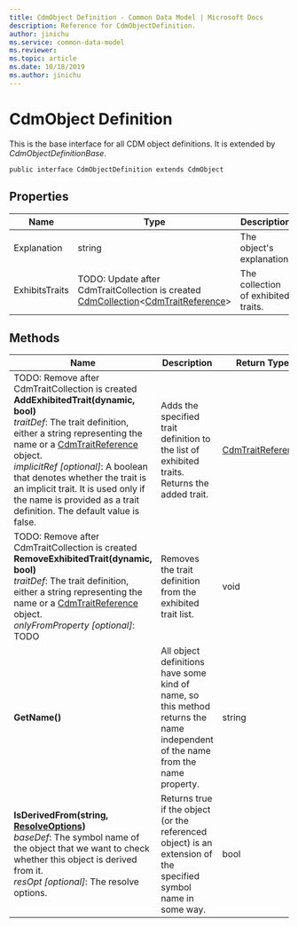 ```yaml
---
title: CdmObject Definition - Common Data Model | Microsoft Docs
description: Reference for CdmObjectDefinition.
author: jinichu
ms.service: common-data-model
ms.reviewer: 
ms.topic: article
ms.date: 10/18/2019
ms.author: jinichu
---
```


# CdmObject Definition

This is the base interface for all CDM object definitions. It is extended by *CdmObjectDefinitionBase*.

```
public interface CdmObjectDefinition extends CdmObject
```

## Properties
|Name|Type|Description|
|---|---|---|
|Explanation|string|The object's explanation.|
|ExhibitsTraits|TODO: Update after CdmTraitCollection is created<br/>[CdmCollection](collection.md)\<[CdmTraitReference](traitreference.md)>|The collection of exhibited traits.|

## Methods
|Name|Description|Return Type|
|---|---|---|
|TODO: Remove after CdmTraitCollection is created<br/>**AddExhibitedTrait(dynamic, bool)**<br />*traitDef*: The trait definition, either a string representing the name or a [CdmTraitReference](traitreference.md) object.<br/>*implicitRef [optional]*: A boolean that denotes whether the trait is an implicit trait. It is used only if the name is provided as a trait definition. The default value is false.|Adds the specified trait definition to the list of exhibited traits. Returns the added trait.|[CdmTraitReference](traitreference.md)|
|TODO: Remove after CdmTraitCollection is created<br/>**RemoveExhibitedTrait(dynamic, bool)**<br />*traitDef*: The trait definition, either a string representing the name or a [CdmTraitReference](traitreference.md) object.<br />*onlyFromProperty [optional]*: TODO|Removes the trait definition from the exhibited trait list.|void|
|**GetName()**|All object definitions have some kind of name, so this method returns the name independent of the name from the name property.|string|
|**IsDerivedFrom(string, [ResolveOptions](../utilities/resolveoptions.md))**<br/>*baseDef*: The symbol name of the object that we want to check whether this object is derived from it.<br/>*resOpt [optional]*: The resolve options.|Returns true if the object (or the referenced object) is an extension of the specified symbol name in some way.|bool|


